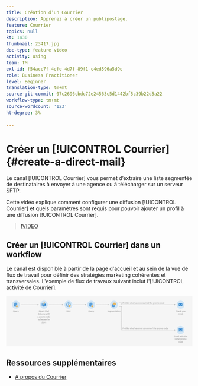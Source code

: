 ```yaml
---
title: Création d’un Courrier
description: Apprenez à créer un publipostage.
feature: Courrier
topics: null
kt: 1430
thumbnail: 23417.jpg
doc-type: feature video
activity: using
team: TM
exl-id: f54acc7f-4efe-4d7f-89f1-c4ed596a5d9e
role: Business Practitioner
level: Beginner
translation-type: tm+mt
source-git-commit: 07c2696cbdc72e24563c5d1442bf5c39b22d5a22
workflow-type: tm+mt
source-wordcount: '123'
ht-degree: 3%

---
```


# Créer un [!UICONTROL Courrier] {#create-a-direct-mail}

Le canal [!UICONTROL Courrier] vous permet d’extraire une liste segmentée de destinataires à envoyer à une agence ou à télécharger sur un serveur SFTP.

Cette vidéo explique comment configurer une diffusion [!UICONTROL Courrier] et quels paramètres sont requis pour pouvoir ajouter un profil à une diffusion [!UICONTROL Courrier].

>[!VIDEO](https://video.tv.adobe.com/v/23417?quality=12)

## Créer un [!UICONTROL Courrier] dans un workflow

Le canal est disponible à partir de la page d&#39;accueil et au sein de la vue de flux de travail pour définir des stratégies marketing cohérentes et transversales. L&#39;exemple de flux de travaux suivant inclut l&#39;[!UICONTROL activité de Courrier].

![Image de flux de travaux](/help/assets/direct_mail_examplewf.png)

## Ressources supplémentaires

* [A propos du Courrier](https://docs.adobe.com/content/help/en/campaign-standard/using/communication-channels/direct-mail/about-direct-mail.html)
